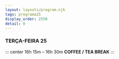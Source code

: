 ```yaml
---
layout: layouts/program.njk
tags: programa25
display_order: 2550
detail: 0
---
```

### TERÇA-FEIRA 25    

::: center
16h 15m – 16h 30m
**COFFEE / TEA BREAK**
:::